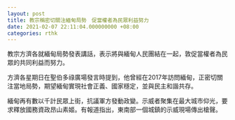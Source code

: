 ```yaml
---
layout: post
title: 教宗稱密切關注緬甸局勢　促當權者為民眾利益努力
date: 2021-02-07 22:11:04.000000000 +08:00
categories: rthk
---
```


教宗方濟各就緬甸局勢發表講話，表示將與緬甸人民團結在一起，敦促當權者為民眾的共同利益而努力。

方濟各星期日在聖伯多祿廣場發言時提到，他曾經在2017年訪問緬甸，正密切關注當地局勢，期望緬甸實現社會正義、國家穩定，並與民主和諧共存。

緬甸再有數以千計民眾上街，抗議軍方發動政變。示威者聚集在最大城市仰光，要求釋放國務資政昂山素姬。有報道指出，東南部一個城鎮的示威現場傳出槍聲。
